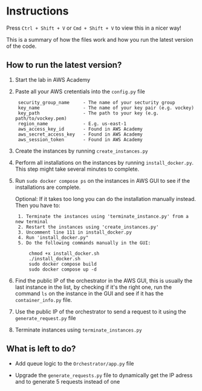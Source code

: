 # Instructions

Press `Ctrl + Shift + V` or `Cmd + Shift + V` to view this in a nicer way!

This is a summary of how the files work and how you run the latest version of the code. 

## How to run the latest version?

1. Start the lab in AWS Academy

2. Paste all your AWS cretentials into the `config.py` file

        security_group_name     - The name of your secturity group
        key_name                - The name of your key pair (e.g. vockey)
        key_path                - The path to your key (e.g. path/to/vockey.pem)
        region_name             - E.g. us-east-1
        aws_access_key_id       - Found in AWS Academy
        aws_secret_access_key   - Found in AWS Academy
        aws_session_token       - Found in AWS Academy

3. Create the instances by running `create_instances.py`

4. Perform all installations on the instances by running `install_docker.py`. This step might take several minutes to complete. 

5. Run `sudo docker compose ps` on the instances in AWS GUI to see if the installations are complete. 

    Optional: If it takes too long you can do the installation manually instead. Then you have to:
        
        1. Terminate the instances using 'terminate_instance.py' from a new terminal
        2. Restart the instances using 'create_instances.py'
        3. Uncomment line 111 in install_docker.py
        4. Run 'install_docker.py"
        5. Do the following commands manually in the GUI:

            chmod +x install_docker.sh
            ./install_docker.sh
            sudo docker compose build 
            sudo docker compose up -d

6. Find the public IP of the orchestrator in the AWS GUI, this is usually the last instance in the list, by checking if it's the right one, run the command `ls` on the instance in the GUI and see if it has the `container_info.py` file. 

7. Use the public IP of the orchestrator to send a request to it using the `generate_request.py` file

8. Terminate instances using `terminate_instances.py`

## What is left to do?

- Add queue logic to the `Orchestrator/app.py` file

- Upgrade the `generate_requests.py` file to dynamically get the IP adress and to generate 5 requests instead of one 
